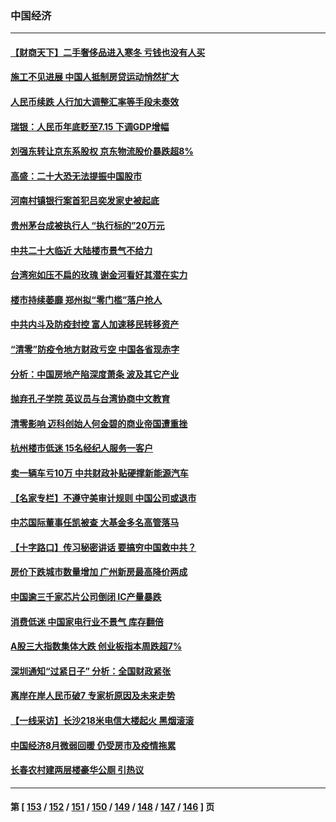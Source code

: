 ### 中国经济
---
#### [【财商天下】二手奢侈品进入寒冬 亏钱也没有人买](../../pages/ncid283/n13828509.md) 
#### [施工不见进展 中国人抵制房贷运动悄然扩大](../../pages/ncid283/n13828435.md) 
#### [人民币续跌 人行加大调整汇率等手段未奏效](../../pages/ncid283/n13828464.md) 
#### [瑞银：人民币年底贬至7.15 下调GDP增幅](../../pages/ncid283/n13828517.md) 
#### [刘强东转让京东系股权 京东物流股价暴跌超8%](../../pages/ncid283/n13828425.md) 
#### [高盛：二十大恐无法提振中国股市](../../pages/ncid283/n13828419.md) 
#### [河南村镇银行案首犯吕奕发家史被起底](../../pages/ncid283/n13828218.md) 
#### [贵州茅台成被执行人 “执行标的”20万元](../../pages/ncid283/n13828198.md) 
#### [中共二十大临近 大陆楼市景气不给力](../../pages/ncid283/n13828186.md) 
#### [台湾宛如压不扁的玫瑰 谢金河看好其潜在实力](../../pages/ncid283/n13828138.md) 
#### [楼市持续萎靡 郑州拟“零门槛”落户抢人](../../pages/ncid283/n13828040.md) 
#### [中共内斗及防疫封控 富人加速移民转移资产](../../pages/ncid283/n13828035.md) 
#### [“清零”防疫令地方财政亏空 中国各省现赤字](../../pages/ncid283/n13827938.md) 
#### [分析：中国房地产陷深度萧条 波及其它产业](../../pages/ncid283/n13827803.md) 
#### [抛弃孔子学院 英议员与台湾协商中文教育](../../pages/ncid283/n13827695.md) 
#### [清零影响 迈科创始人何金碧的商业帝国遭重挫](../../pages/ncid283/n13827674.md) 
#### [杭州楼市低迷 15名经纪人服务一客户](../../pages/ncid283/n13827553.md) 
#### [卖一辆车亏10万 中共财政补贴硬撑新能源汽车](../../pages/ncid283/n13827441.md) 
#### [【名家专栏】不遵守美审计规则 中国公司或退市](../../pages/ncid283/n13827189.md) 
#### [中芯国际董事任凯被查 大基金多名高管落马](../../pages/ncid283/n13827358.md) 
#### [【十字路口】传习秘密讲话 要搞穷中国救中共？](../../pages/ncid283/n13827161.md) 
#### [房价下跌城市数量增加 广州新房最高降价两成](../../pages/ncid283/n13827272.md) 
#### [中国逾三千家芯片公司倒闭 IC产量暴跌](../../pages/ncid283/n13827065.md) 
#### [消费低迷 中国家电行业不景气 库存翻倍](../../pages/ncid283/n13826996.md) 
#### [A股三大指数集体大跌 创业板指本周跌超7%](../../pages/ncid283/n13826865.md) 
#### [深圳通知“过紧日子” 分析：全国财政紧张](../../pages/ncid283/n13826731.md) 
#### [离岸在岸人民币破7 专家析原因及未来走势](../../pages/ncid283/n13826584.md) 
#### [【一线采访】长沙218米电信大楼起火 黑烟滚滚](../../pages/ncid283/n13826437.md) 
#### [中国经济8月微弱回暖 仍受房市及疫情拖累](../../pages/ncid283/n13826419.md) 
#### [长春农村建两层楼豪华公厕 引热议](../../pages/ncid283/n13826320.md) 

---
#### 第 [ [153](./153.md) / [152](./152.md) / [151](./151.md) / [150](./150.md) / [149](./149.md) / [148](./148.md) / [147](./147.md) / [146](./146.md) ] 页

